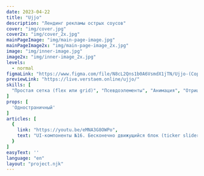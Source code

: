 ```yaml
---
date: 2023-04-22
title: "Ujjo"
description: "Лендинг рекламы острых соусов"
cover: "img/cover.jpg"
cover2x: "img/cover_2x.jpg"
mainPageImage: "img/main-page-image.jpg"
mainPageImage2x: "img/main-page-image_2x.jpg"
image: "img/inner-image.jpg"
image2x: "img/inner-image_2x.jpg"
levels:
  - normal
figmaLink: "https://www.figma.com/file/N8cL2Qns1b0A6VsmdX1jTN/Ujjo-(Copy)?node-id=1-130&t=5OzOwhNDTNVeWwtl-0"
previewLink: "https://live.verstaem.online/ujjo/"
skills: [
  "Простая сетка (flex или grid)", "Псевдоэлементы", "Анимация", "Отрицательный margin"
]
props: [
  'Одностраничный'
]
articles: [
  {
    link: "https://youtu.be/eMNA3G8OWPo",
    text: "UI-компоненты №16. Бесконечно движущийся блок (ticker slider) на чистом CSS"
  }
]
easyText: ''
language: "en"
layout: "project.njk"
---
```

